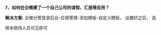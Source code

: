 <a name="bookmark75"></a>**7、如何在企微建了一个自己公司的请假、汇报等应用？**

**解决方案:** 企微分管登录后台-应用管理-添加模板-自定义模板， 设置好之后， 选

择本商场人员可见即可




